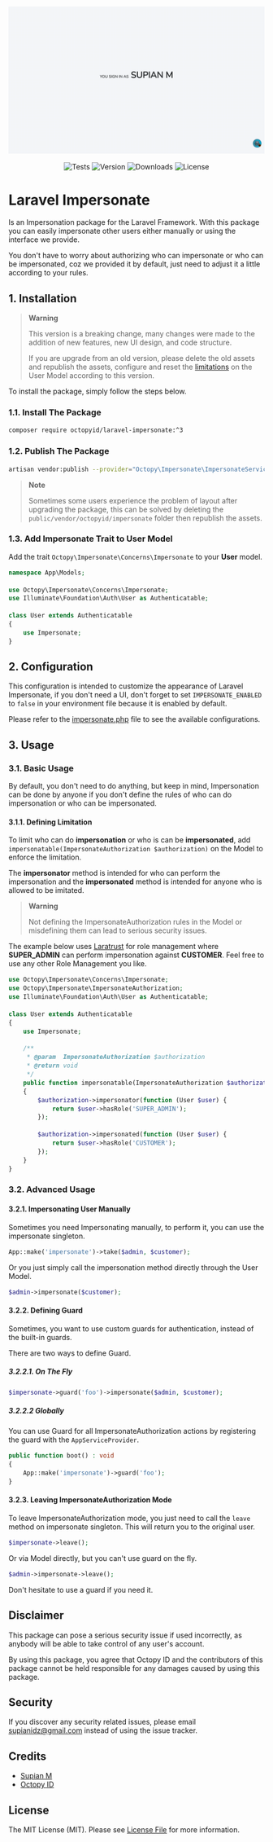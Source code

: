 <p align="center">
    <img src="demo.gif" alt="Demo">
</p>

<p align="center">
    <img src="https://img.shields.io/github/actions/workflow/status/OctopyID/LaraPersonate/tests.yml?branch=main&style=for-the-badge" alt="Tests">
    <img src="https://img.shields.io/packagist/v/octopyid/laravel-impersonate.svg?style=for-the-badge" alt="Version">
    <img src="https://img.shields.io/packagist/dt/octopyid/laravel-impersonate.svg?style=for-the-badge&color=F28D1A" alt="Downloads">
    <img src="https://img.shields.io/packagist/l/octopyid/laravel-impersonate.svg?style=for-the-badge" alt="License">
</p>

# Laravel Impersonate

Is an Impersonation package for the Laravel Framework. With this package you can easily impersonate other users either manually or using the interface we provide.

You don't have to worry about authorizing who can impersonate or who can be impersonated, coz we provided it by default, just need to adjust it a little according to your
rules.

## 1. Installation

> **Warning**
>
> This version is a breaking change, many changes were made to the addition of new features, new UI design, and code structure.
>
> If you are upgrade from an old version, please delete the old assets and republish the assets, configure and reset the [limitations](#311-defining-limitation) on the User Model
> according to this version.

To install the package, simply follow the steps below.

### 1.1. Install The Package

```bash
composer require octopyid/laravel-impersonate:^3
```

### 1.2. Publish The Package

```bash
artisan vendor:publish --provider="Octopy\Impersonate\ImpersonateServiceProvider"
```

> **Note**
>
> Sometimes some users experience the problem of layout after upgrading the package, this can be solved by deleting the `public/vendor/octopyid/impersonate` folder then republish
> the assets.

### 1.3. Add Impersonate Trait to  User Model

Add the trait `Octopy\Impersonate\Concerns\Impersonate` to your **User** model.

```php
namespace App\Models;

use Octopy\Impersonate\Concerns\Impersonate;
use Illuminate\Foundation\Auth\User as Authenticatable;

class User extends Authenticatable
{
    use Impersonate;
}
```

## 2. Configuration

This configuration is intended to customize the appearance of Laravel Impersonate, if you don't need a UI, don't forget to set `IMPERSONATE_ENABLED` to `false` in your environment
file because it is enabled by default.

Please refer to the [impersonate.php](config/impersonate.php) file to see the available configurations.

## 3. Usage

### 3.1. Basic Usage

By default, you don't need to do anything, but keep in mind, Impersonation can be done by anyone if you don't define the rules of who can do impersonation or who can be
impersonated.

#### 3.1.1. Defining Limitation

To limit who can do **impersonation** or who is can be **impersonated**, add
`impersonatable(ImpersonateAuthorization $authorization)` on the Model to enforce the limitation.

The **impersonator** method is intended for who can perform the impersonation and the **impersonated** method is intended for anyone who is allowed to be imitated.

> **Warning**
>
> Not defining the ImpersonateAuthorization rules in the Model or misdefining them can lead to serious security issues.

The example below uses [Laratrust](https://github.com/santigarcor/laratrust/) for role management where **SUPER_ADMIN** can perform impersonation against **CUSTOMER**. Feel
free to use any other Role Management you like.

```php
use Octopy\Impersonate\Concerns\Impersonate;
use Octopy\Impersonate\ImpersonateAuthorization;
use Illuminate\Foundation\Auth\User as Authenticatable;

class User extends Authenticatable
{
    use Impersonate;
    
    /**
     * @param  ImpersonateAuthorization $authorization
     * @return void
     */
    public function impersonatable(ImpersonateAuthorization $authorization) : void
    {
        $authorization->impersonator(function (User $user) {
            return $user->hasRole('SUPER_ADMIN');
        });

        $authorization->impersonated(function (User $user) {
            return $user->hasRole('CUSTOMER');
        });
    }
}
```

### 3.2. Advanced Usage

#### 3.2.1. Impersonating User Manually

Sometimes you need Impersonating manually, to perform it, you can use the impersonate singleton.

```php
App::make('impersonate')->take($admin, $customer);
```

Or you just simply call the impersonation method directly through the User Model.

```php
$admin->impersonate($customer);
```

#### 3.2.2. Defining Guard

Sometimes, you want to use custom guards for authentication, instead of the built-in guards.

There are two ways to define Guard.

##### 3.2.2.1. On The Fly

```php
$impersonate->guard('foo')->impersonate($admin, $customer);
```

##### 3.2.2.2 Globally

You can use Guard for all ImpersonateAuthorization actions by registering the guard with the `AppServiceProvider`.

```php
public function boot() : void 
{
    App::make('impersonate')->guard('foo');
}
```

#### 3.2.3. Leaving ImpersonateAuthorization Mode

To leave ImpersonateAuthorization mode, you just need to call the `leave` method on impersonate singleton. This will return you to the original user.

```php
$impersonate->leave();
```

Or via Model directly, but you can't use guard on the fly.

```php
$admin->impersonate->leave();
```

Don't hesitate to use a guard if you need it.

## Disclaimer

This package can pose a serious security issue if used incorrectly, as anybody will be able to take control of any user's account.

By using this package, you agree that Octopy ID and the contributors of this package cannot be held responsible for any damages caused by using this package.

## Security

If you discover any security related issues, please email [supianidz@gmail.com](mailto:supianidz@gmail.com) instead of using the issue
tracker.

## Credits

- [Supian M](https://github.com/SupianIDz)
- [Octopy ID](https://github.com/OctopyID)

## License

The MIT License (MIT). Please see [License File](LICENSE) for more information.
